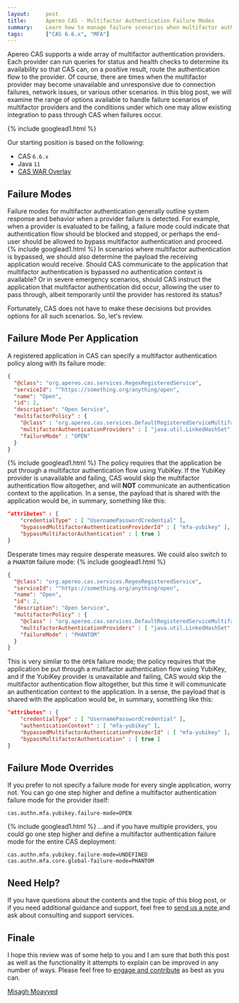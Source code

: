 ```yaml
---
layout:     post
title:      Apereo CAS - Multifactor Authentication Failure Modes
summary:    Learn how to manage failure scenarios when multifactor authentication providers become unavailable or unresponsive.
tags:       ["CAS 6.6.x", "MFA"]
---
```


Apereo CAS supports a wide array of multifactor authentication providers. Each provider can run queries for status and health checks to determine its availability so that CAS can, on a positive result, route the authentication flow to the provider. Of course, there are times when the multifactor provider may become unavailable and unresponsive due to connection failures, network issues, or various other scenarios. In this blog post, we will examine the range of options available to handle failure scenarios of multifactor providers and the conditions under which one may allow existing integration to pass through CAS when failures occur.

{% include googlead1.html  %}

Our starting position is based on the following:

- CAS `6.6.x`
- Java `11`
- [CAS WAR Overlay](https://github.com/apereo/cas-overlay-template)

## Failure Modes

Failure modes for multifactor authentication generally outline system response and behavior when a provider failure is detected. For example, when a provider is evaluated to be failing, a failure mode could indicate that authentication flow should be blocked and stopped, or perhaps the end-user should be allowed to bypass multifactor authentication and proceed.
{% include googlead1.html  %}
In scenarios where multifactor authentication is bypassed, we should also determine the payload the receiving application would receive. Should CAS communicate to the application that multifactor authentication is bypassed no authentication context is available? Or in severe emergency scenarios, should CAS instruct the application that multifactor authentication did occur, allowing the user to pass through, albeit temporarily until the provider has restored its status? 

Fortunately, CAS does not have to make these decisions but provides options for all such scenarios. So, let's review.

## Failure Mode Per Application

A registered application in CAS can specify a multifactor authentication policy along with its failure mode:

```json
{
  "@class": "org.apereo.cas.services.RegexRegisteredService",
  "serviceId": "^https://something.org/anything/open",
  "name": "Open",
  "id": 2,
  "description": "Open Service",
  "multifactorPolicy" : {
    "@class" : "org.apereo.cas.services.DefaultRegisteredServiceMultifactorPolicy",
    "multifactorAuthenticationProviders" : [ "java.util.LinkedHashSet", [ "mfa-yubikey" ] ],
    "failureMode" : "OPEN"
  }
}
```
{% include googlead1.html  %}
The policy requires that the application be put through a multifactor authentication flow using YubiKey. If the YubiKey provider is unavailable and failing, CAS would skip the multifactor authentication flow altogether, and will **NOT** communicate an authentication context to the application. In a sense, the payload that is shared with the application would be, in summary, something like this:

```json
"attributes" : {
    "credentialType" : [ "UsernamePasswordCredential" ],
    "bypassedMultifactorAuthenticationProviderId" : [ "mfa-yubikey" ],
    "bypassMultifactorAuthentication" : [ true ]
}
```

Desperate times may require desperate measures. We could also switch to a `PHANTOM` failure mode:
{% include googlead1.html  %}
```json
{
  "@class": "org.apereo.cas.services.RegexRegisteredService",
  "serviceId": "^https://something.org/anything/open",
  "name": "Open",
  "id": 2,
  "description": "Open Service",
  "multifactorPolicy" : {
    "@class" : "org.apereo.cas.services.DefaultRegisteredServiceMultifactorPolicy",
    "multifactorAuthenticationProviders" : [ "java.util.LinkedHashSet", [ "mfa-yubikey" ] ],
    "failureMode" : "PHANTOM"
  }
}
```

This is very similar to the `OPEN` failure mode; the policy requires that the application be put through a multifactor authentication flow using YubiKey, and if the YubiKey provider is unavailable and failing, CAS would skip the multifactor authentication flow altogether, but this time it will communicate an authentication context to the application. In a sense, the payload that is shared with the application would be, in summary, something like this:

```json
"attributes" : {
    "credentialType" : [ "UsernamePasswordCredential" ],
    "authenticationContext" : [ "mfa-yubikey" ],
    "bypassedMultifactorAuthenticationProviderId" : [ "mfa-yubikey" ],
    "bypassMultifactorAuthentication" : [ true ]
}
```

## Failure Mode Overrides

If you prefer to not specify a failure mode for every single application, worry not. You can go one step higher and define a multifactor authentication failure mode for the provider itself:

```properties
cas.authn.mfa.yubikey.failure-mode=OPEN
```
{% include googlead1.html  %}
...and if you have multiple providers, you could go one step higher and define a multifactor authentication failure mode for the entire CAS deployment:

```properties
cas.authn.mfa.yubikey.failure-mode=UNDEFINED
cas.authn.mfa.core.global-failure-mode=PHANTOM
```

## Need Help?

If you have questions about the contents and the topic of this blog post, or if you need additional guidance and support, feel free to [send us a note ](/#contact-section-header) and ask about consulting and support services.

## Finale

I hope this review was of some help to you and I am sure that both this post as well as the functionality it attempts to explain can be improved in any number of ways. Please feel free to [engage and contribute](https://apereo.github.io/cas/developer/Contributor-Guidelines.html) as best as you can.

[Misagh Moayyed](https://fawnoos.com)
